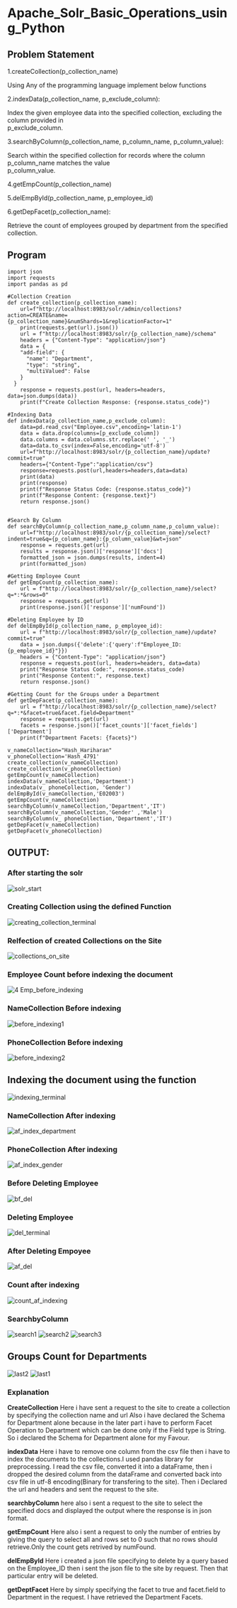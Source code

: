 # Apache_Solr_Basic_Operations_using_Python
## Problem Statement
1.createCollection(p_collection_name)

  Using Any of the programming language implement below functions
  
2.indexData(p_collection_name, p_exclude_column):

  Index the given employee data into the specified collection, excluding the column provided in     
  p_exclude_column.
  
3.searchByColumn(p_collection_name, p_column_name, p_column_value):

  Search within the specified collection for records where the column p_column_name matches the value   
  p_column_value.
  
4.getEmpCount(p_collection_name)

5.delEmpById(p_collection_name, p_employee_id)

6.getDepFacet(p_collection_name):

  Retrieve the count of employees grouped by department from the specified collection.

## Program
```python3
import json
import requests
import pandas as pd

#Collection Creation
def create_collection(p_collection_name):
    url=f"http://localhost:8983/solr/admin/collections?action=CREATE&name={p_collection_name}&numShards=1&replicationFactor=1"
    print(requests.get(url).json())
    url = f"http://localhost:8983/solr/{p_collection_name}/schema"
    headers = {"Content-Type": "application/json"}
    data = {
    "add-field": {
      "name": "Department",
      "type": "string",
      "multiValued": False
    }
  }
    response = requests.post(url, headers=headers, data=json.dumps(data))
    print(f"Create Collection Response: {response.status_code}")

#Indexing Data
def indexData(p_collection_name,p_exclude_column):
    data=pd.read_csv("Employee.csv",encoding='latin-1')
    data = data.drop(columns=[p_exclude_column])
    data.columns = data.columns.str.replace(' ', '_')
    data=data.to_csv(index=False,encoding='utf-8')
    url=f"http://localhost:8983/solr/{p_collection_name}/update?commit=true"
    headers={"Content-Type":"application/csv"}
    response=requests.post(url,headers=headers,data=data)
    print(data)
    print(response)
    print(f"Response Status Code: {response.status_code}")
    print(f"Response Content: {response.text}")
    return response.json()


#Search By Column
def searchByColumn(p_collection_name,p_column_name,p_column_value):
    url=f"http://localhost:8983/solr/{p_collection_name}/select?indent=true&q={p_column_name}:{p_column_value}&wt=json"
    response = requests.get(url)
    results = response.json()['response']['docs']
    formatted_json = json.dumps(results, indent=4)
    print(formatted_json)

#Getting Employee Count
def getEmpCount(p_collection_name):
    url = f"http://localhost:8983/solr/{p_collection_name}/select?q=*:*&rows=0"
    response = requests.get(url)
    print(response.json()['response']['numFound'])

#Deleting Employee by ID
def delEmpById(p_collection_name, p_employee_id):
    url = f"http://localhost:8983/solr/{p_collection_name}/update?commit=true"
    data = json.dumps({'delete':{'query':f"Employee_ID:{p_employee_id}"}})
    headers = {"Content-Type": "application/json"}
    response = requests.post(url, headers=headers, data=data)
    print("Response Status Code:", response.status_code)
    print("Response Content:", response.text) 
    return response.json()

#Getting Count for the Groups under a Department
def getDepFacet(p_collection_name):
    url = f"http://localhost:8983/solr/{p_collection_name}/select?q=*:*&facet=true&facet.field=Department"
    response = requests.get(url)
    facets = response.json()['facet_counts']['facet_fields']['Department']
    print(f"Department Facets: {facets}")

v_nameCollection="Hash_Hariharan"
v_phoneCollection='Hash_4791'
create_collection(v_nameCollection)
create_collection(v_phoneCollection)
getEmpCount(v_nameCollection)
indexData(v_nameCollection,'Department')
indexData(v_ phoneCollection, 'Gender')
delEmpById(v_nameCollection,'E02003')
getEmpCount(v_nameCollection)
searchByColumn(v_nameCollection,'Department','IT')
searchByColumn(v_nameCollection,'Gender' ,'Male')
searchByColumn(v_ phoneCollection,'Department','IT')
getDepFacet(v_nameCollection)
getDepFacet(v_phoneCollection)
```

## OUTPUT:
### After starting the solr
![solr_start](https://github.com/user-attachments/assets/5844c6b8-cce3-40da-8519-6acdababe3ec)
### Creating Collection using the defined Function
![creating_collection_terminal](https://github.com/user-attachments/assets/e56b50d2-aee2-4451-b1c4-7c559cb69d3d)
### Relfection of created Collections on the Site
![collections_on_site](https://github.com/user-attachments/assets/b1469247-c75e-4fcd-8f46-404ce0162747)
### Employee Count before indexing the document
![4 Emp_before_indexing](https://github.com/user-attachments/assets/5eb0a12d-9f66-40c0-b5cf-680d28f84528)
### NameCollection Before indexing 
![before_indexing1](https://github.com/user-attachments/assets/3d3c5e23-e31f-44bd-9cec-076010d790b7)
### PhoneCollection Before indexing
![before_indexing2](https://github.com/user-attachments/assets/0a19724b-6413-4a2e-b649-019c59ede985)
## Indexing the document using the function
![indexing_terminal](https://github.com/user-attachments/assets/61acd35d-22f0-468d-8e63-7f8d81209bfa)
### NameCollection After indexing 
![af_index_department](https://github.com/user-attachments/assets/e8fba65e-dcea-4490-abfd-35ee4ff5053e)
### PhoneCollection After indexing
![af_index_gender](https://github.com/user-attachments/assets/5cba4f31-ed2b-4ede-9ab4-cd37f2d75337)
### Before Deleting Employee
![bf_del](https://github.com/user-attachments/assets/f02ab708-cb74-400d-b301-e48d932294f2)
### Deleting Employee
![del_terminal](https://github.com/user-attachments/assets/7408b0f5-6f86-4951-8309-9719f70285e0)
### After Deleting Empoyee
![af_del](https://github.com/user-attachments/assets/33d6f76a-3e3f-4434-9811-69c3a99fee9d)
### Count after indexing
![count_af_indexing](https://github.com/user-attachments/assets/ef0a0349-3c28-4544-aabb-fe03e0a46e3b)
### SearchbyColumn
![search1](https://github.com/user-attachments/assets/4721c4af-5a95-4de8-92e7-b1c442f5860b)
![search2](https://github.com/user-attachments/assets/30d421af-fab3-40d5-a9ee-1857b9d02c75)
![search3](https://github.com/user-attachments/assets/45afe562-a364-4991-86d8-be04dbd43abd)
## Groups Count for Departments
![last2](https://github.com/user-attachments/assets/57a8d734-a895-4fa3-a725-38193197ba28)
![last1](https://github.com/user-attachments/assets/2b0598af-8855-48d6-aa88-53ce435ac03c)

### Explanation
**CreateCollection**
Here i have sent a request to the site to create a collection by specifying the collection name and url
Also i have declared the Schema for Department alone because in the later part i have to perform Facet Operation to Department which can be done only if the Field type is String. So i declared the Schema for Department alone for my Favour.

**indexData**
Here i have to remove one column from the csv file then i have to index the documents to the collections.I used pandas library for preprocessing. I read the csv file, converted it into a dataFrame, then i dropped the desired column from the dataFrame and converted back into csv file in utf-8 encoding(Binary for transfering to the site).
Then i Declared the url and headers and sent the request to the site.

**searchbyColumn**
here also i sent a request to the site to select the specified docs and displayed the output where the response is in json format.

**getEmpCount**
Here also i sent a request to only the number of entries by giving the query to select all and rows set to 0 such that no rows should retrieve.Only the count gets retrived by numFound.

**delEmpById**
Here i created a json file specifying to delete by a query based on the Employee_ID then i sent the json file to the site by request. Then that particular entry will be deleted.

**getDeptFacet**
Here by simply specifying the facet to true and facet.field to Department in the request. I have retrieved the Department Facets.
